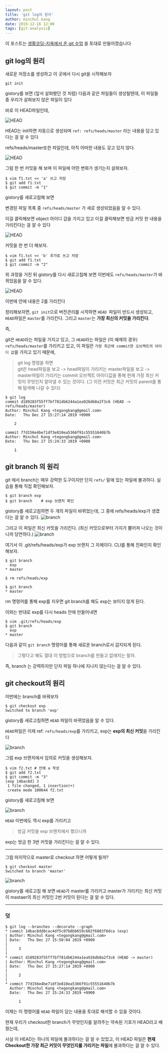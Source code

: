 ```yaml
---
layout: post
title: 'git log의 원리'
author: minchul.kang
date: 2019-12-16 12:00
tags: [git-analysis]
---
```


이 포스트는 [생활코딩-지옥에서 온 git 수업]([https://www.youtube.com/watch?v=hFJZwOfme6w&list=PLuHgQVnccGMA8iwZwrGyNXCGy2LAAsTXk](https://www.youtube.com/watch?v=hFJZwOfme6w&list=PLuHgQVnccGMA8iwZwrGyNXCGy2LAAsTXk)) 을 토대로 만들어졌습니다

## git log의 원리

새로운 저장소를 생성하고 이 곳에서 다시 git을 시작해보자

```
git init
```

 gistory를 보면 (앞서 살펴봤던 것 처럼) 다음과 같은 파일들이 생성될텐데,
이 파일들 중 우리가 살펴보지 않은 파일이 있다

바로 이 HEAD파일인데, 

![HEAD](/files/26.png)

HEAD는 init하면 자동으로 생성되며
`ref: refs/heads/master`
라는 내용을 담고 있다는 걸 알 수 있다

refs/heads/master또한 파일인데, 아직 어떠한 내용도 갖고 있지 않다.

![HEAD](/files/27.png)

그럼 한 번 커밋을 해 보며 이 파일에 어떤 변화가 생기는지 살펴보자.

```
$ vim f1.txt << 'a' 쓰고 저장
$ git add f1.txt
$ git commit -m "1"
```

gistory를 새로고침해 보면 

변경된 파일 목록 중 
`refs/heads/master` 가 새로 생성되었음을 알 수 있다.

이걸 클릭해보면 object 아이디 갑을 가지고 있고 이걸 클릭해보면
방금 커밋 한 내용을 가리킨다는 걸 알 수 있다

![HEAD](28.png)

커밋을 한 번 더 해보자.

```
$ vim f1.txt << 'b' 추가로 쓰고 저장
$ git add f1.txt
$ git commit -m "2"
```
위 과정을 거친 뒤 
gistory를 다시 새로고침해 보면
이번에도 `refs/heads/master`가 바뀌었음을 알 수 있다.

![HEAD](/files/29.png)

이번에 안에 내용은 2를 가리킨다


정리해보자면,
`git init`으로 버전관리를 시작하면 `HEAD `파일이 반드시 생성되고,
`HEAD`파일은 `master`를 가리킨다.
그리고 `master`는 **가장 최신의 커밋을 가리킨다**.

즉, 

git은 `HEAD`라는 파일을 가지고 있고,
그 `HEAD`라는 파일은 (이 예제의 경우)
`refs/heads/master`를 가리키고 있고,
이 파일은 `가장 최근에 commit한 오브젝트의 아이디 값`을 가지고 있기 때문에,

> git log 명령을 하면  
> git은 head파일을 보고 -> 
> head파일이 가리키는 master파일을 보고 ->
> master파일이 가리키는 commit 오브젝트 아이디값을 통해
> 현재 가장 최신 커밋이 무엇인지 알아낼 수 있는 것이다.
> (그 이전 커밋은 최근 커밋의 parent를 통해 탐색해 나갈 수 있다)

```
$ git log
commit d189283f55ff7bf781db6244a1ea926db0a2f3c6 (HEAD -> refs/heads/master)
Author: Minchul Kang <tegongkang@gmail.com>
Date:   Thu Dec 27 15:27:14 2019 +0900

    2

commit 77d156e4be71df3e810ea5366f91c55551640b7b
Author: Minchul Kang <tegongkang@gmail.com>
Date:   Thu Dec 27 15:24:33 2019 +0900

    1
```


## git branch 의 원리

git 에서 branch는 매우 강력한 도구이지만 
단지 `refs/` 밑에 있는 파일에 불과하다. 실습을 통해 직접 확인해보자.

```
$ git branch exp
$ git branch 	# exp 브랜치 확인
```

gistory를 새로고침하면 두 개의 파일이 바뀌었는데, 
그 중에 refs/heads/exp가 생겼다는 걸 알 수 있다.
![branch](/files/30.png)

그리고 이 파일은 최신 커밋을 가리킨다.
(최신 커밋으로부터 가지가 뿜어져 나오는 것이니까 당연하다.)
![branch](/files/31.png)

여기서 이 .git/refs/heads/exp가 exp 브랜치 그 자체이다.
CLI를 통해 진짜인지 확인해보자.
```
$ git branch
  exp
* master

$ rm refs/heads/exp

$ git branch
* master
```
rm 명령어를 통해 exp를 지우면
git branch를 해도 exp는 보이지 않게 된다.

이와는 반대로 exp를 다시 heads 안에 만들어내면
```
$ vim .git/refs/heads/exp 
$ git branch
  exp
* master
```
다음과 같이 `git branch` 명령어를 통해 새로운 branch로서 감지되게 된다.

> 그렇다고 해도 절대 이 방법으로 branch를 만들고 없애지는 말자.

즉, branch 는 강력하지만 단지  파일 하나에 지나지 않는다는 걸 알 수 있다.


## git checkout의 원리

이번에는 branch를 바꿔보자
```
$ git checkout exp
Switched to branch 'exp'
```

gistory를 새로고침하면 `HEAD` 파일이 바뀌었음을 알 수 있다.

`HEAD`파일은 이제 
ref: `refs/heads/exp`를 가리키고,
exp는 **exp의 최신 커밋**을 가리킨다

![branch](/files/32.png)

그럼 exp 브랜치에서 임의로 커밋을 생성해보자.

```
$ vim f2.txt # 안에 a 작성
$ git add f2.txt
$ git commit -m "3"
[exp 14bac8d] 3
 1 file changed, 1 insertion(+)
 create mode 100644 f2.txt
```

gistory를 새로고침해 보면 

![branch](/files/33.png)

`HEAD` 이번에도 역시 exp를 가리키고
> 방금 커밋을 exp 브랜치에서 했으니까

exp는 방금 한 3번 커밋을 가리킨다는 걸 알 수 있다.

---

그럼 마지막으로 master로 checkout 하면 어떻게 될까?

```
$ git checkout master
Switched to branch 'master'
```
![branch](/files/34.png)

gistory를 새로고침 해 보면 `HEAD`가 master를 가리키고 
master가 가리키는 최신 커밋이 mastaer의 최신 커밋인 2번 커밋이 된다는 걸 알 수 있다.

---

### 덧

```
$ git log --branches --decorate --graph
* commit 14bac8dd8cac4df5c07b0bb659c602f6883f6dca (exp)
| Author: Minchul Kang <tegongkang@gmail.com>
| Date:   Thu Dec 27 15:50:04 2019 +0900
|
|     3
|
* commit d189283f55ff7bf781db6244a1ea926db0a2f3c6 (HEAD -> master)
| Author: Minchul Kang <tegongkang@gmail.com>
| Date:   Thu Dec 27 15:27:14 2019 +0900
|
|     2
|
* commit 77d156e4be71df3e810ea5366f91c55551640b7b
  Author: Minchul Kang <tegongkang@gmail.com>
  Date:   Thu Dec 27 15:24:33 2019 +0900

      1

```

이제는 이 명령어를 `HEAD` 파일이 담는 내용을 토대로 해석할 수 있을 것이다.

현재 우리가 checkout한 branch가 무엇인지를 알려주는 약속된 기호가 
HEAD라고 배웠는데, 

사실 이 HEAD는 하나의 파일에 불과하다는 걸 알 수 있었고,
이 HEAD 파일은 **현재 Checkout한 가장 최근 커밋이 무엇인지를 가리키는 파일**에 불과하다는 걸 알 수 있다.


